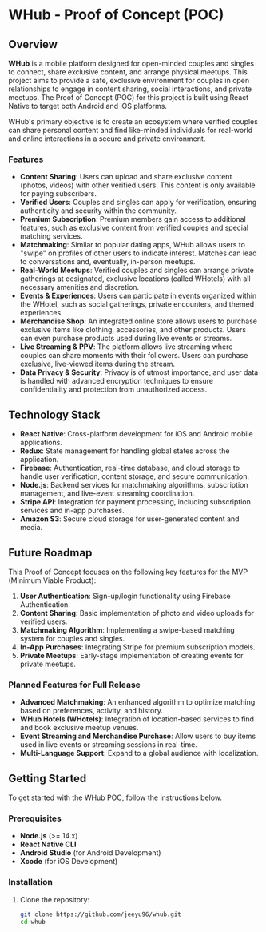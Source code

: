 # WHub - Proof of Concept (POC)

## Overview

**WHub** is a mobile platform designed for open-minded couples and singles to connect, share exclusive content, and arrange physical meetups. This project aims to provide a safe, exclusive environment for couples in open relationships to engage in content sharing, social interactions, and private meetups. The Proof of Concept (POC) for this project is built using React Native to target both Android and iOS platforms.

WHub's primary objective is to create an ecosystem where verified couples can share personal content and find like-minded individuals for real-world and online interactions in a secure and private environment.


### Features

- **Content Sharing**: Users can upload and share exclusive content (photos, videos) with other verified users. This content is only available for paying subscribers.
- **Verified Users**: Couples and singles can apply for verification, ensuring authenticity and security within the community.
- **Premium Subscription**: Premium members gain access to additional features, such as exclusive content from verified couples and special matching services.
- **Matchmaking**: Similar to popular dating apps, WHub allows users to "swipe" on profiles of other users to indicate interest. Matches can lead to conversations and, eventually, in-person meetups.
- **Real-World Meetups**: Verified couples and singles can arrange private gatherings at designated, exclusive locations (called WHotels) with all necessary amenities and discretion.
- **Events & Experiences**: Users can participate in events organized within the WHotel, such as social gatherings, private encounters, and themed experiences.
- **Merchandise Shop**: An integrated online store allows users to purchase exclusive items like clothing, accessories, and other products. Users can even purchase products used during live events or streams.
- **Live Streaming & PPV**: The platform allows live streaming where couples can share moments with their followers. Users can purchase exclusive, live-viewed items during the stream.
- **Data Privacy & Security**: Privacy is of utmost importance, and user data is handled with advanced encryption techniques to ensure confidentiality and protection from unauthorized access.


## Technology Stack

- **React Native**: Cross-platform development for iOS and Android mobile applications.
- **Redux**: State management for handling global states across the application.
- **Firebase**: Authentication, real-time database, and cloud storage to handle user verification, content storage, and secure communication.
- **Node.js**: Backend services for matchmaking algorithms, subscription management, and live-event streaming coordination.
- **Stripe API**: Integration for payment processing, including subscription services and in-app purchases.
- **Amazon S3**: Secure cloud storage for user-generated content and media.

## Future Roadmap

This Proof of Concept focuses on the following key features for the MVP (Minimum Viable Product):
1. **User Authentication**: Sign-up/login functionality using Firebase Authentication.
2. **Content Sharing**: Basic implementation of photo and video uploads for verified users.
3. **Matchmaking Algorithm**: Implementing a swipe-based matching system for couples and singles.
4. **In-App Purchases**: Integrating Stripe for premium subscription models.
5. **Private Meetups**: Early-stage implementation of creating events for private meetups.

### Planned Features for Full Release
- **Advanced Matchmaking**: An enhanced algorithm to optimize matching based on preferences, activity, and history.
- **WHub Hotels (WHotels)**: Integration of location-based services to find and book exclusive meetup venues.
- **Event Streaming and Merchandise Purchase**: Allow users to buy items used in live events or streaming sessions in real-time.
- **Multi-Language Support**: Expand to a global audience with localization.

## Getting Started

To get started with the WHub POC, follow the instructions below.

### Prerequisites

- **Node.js** (>= 14.x)
- **React Native CLI**
- **Android Studio** (for Android Development)
- **Xcode** (for iOS Development)

### Installation

1. Clone the repository:
   ```bash
   git clone https://github.com/jeeyu96/whub.git
   cd whub


